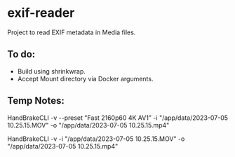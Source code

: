 # exif-reader

Project to read EXIF metadata in Media files.

## To do:
- Build using shrinkwrap.
- Accept Mount directory via Docker arguments.



## Temp Notes:
HandBrakeCLI -v --preset "Fast 2160p60 4K AV1" -i "/app/data/2023-07-05 10.25.15.MOV" -o "/app/data/2023-07-05 10.25.15.mp4"

HandBrakeCLI -v -i "/app/data/2023-07-05 10.25.15.MOV" -o "/app/data/2023-07-05 10.25.15.mp4"

